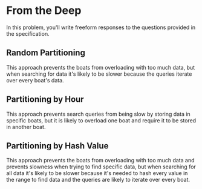 # From the Deep

In this problem, you'll write freeform responses to the questions provided in the specification.

## Random Partitioning

This approach prevents the boats from overloading with too much data, but when searching for data it's likely to be slower because the queries iterate over every boat's data.

## Partitioning by Hour

This approach prevents search queries from being slow by storing data in specific boats, but it is likely to overload one boat and require it to be stored in another boat.

## Partitioning by Hash Value

This approach prevents the boats from overloading with too much data and prevents slowness when trying to find specific data, but when searching for all data it's likely to be slower because it's needed to hash every value in the range to find data and the queries are likely to iterate over every boat.
